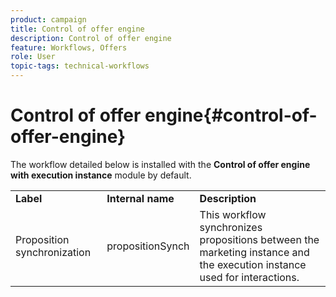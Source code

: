 ```yaml
---
product: campaign
title: Control of offer engine
description: Control of offer engine
feature: Workflows, Offers
role: User
topic-tags: technical-workflows
---
```


# Control of offer engine{#control-of-offer-engine}



The workflow detailed below is installed with the **Control of offer engine with execution instance** module by default.

<table> 
 <tbody> 
  <tr> 
   <td> <strong>Label</strong><br /> </td> 
   <td> <strong>Internal name</strong><br /> </td> 
   <td> <strong>Description</strong><br /> </td> 
  </tr> 
  <tr> 
   <td> <span class="uicontrol">Proposition synchronization</span> <br /> </td> 
   <td> <span class="uicontrol">propositionSynch</span> <br /> </td> 
   <td> This workflow synchronizes propositions between the marketing instance and the execution instance used for interactions.<br /> </td> 
  </tr> 
 </tbody> 
</table>

